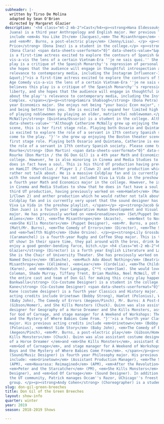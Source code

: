 ```yaml
---
subheader: |-
  written by Tirso De Molina
  adapted by Sean O'Brien
  directed by Margaret Glazier
description: '<h4 class="mt-2 mb-2">Cast</h4><p><strong>Hana Eldessouky</strong> (Dona
  Juana) is a third year Anthropology and English major. Her previous TAPS/UT credits
  include <em>As You Like It</em> (Jacques),<em> The Misanthrope</em> (Philinte),
  and <em>Mr. Burns, a post-electric play</em> (Jenny/Lisa). </p> <p><strong>Elizabeth
  Price</strong> (Dona Inez) is a student in the college.</p> <p><strong>Claudia Fernandez</strong>
  (Dona Clara) <span data-sheets-userformat="0}" data-sheets-value="&quot;Claudia
  is a first-time actress excited to explore the contours of Spanish Golden Age Comedy
  vis-a-vis the lens of a certain Vietnam-Era ''je ne sais quoi.'' She believes this
  play is a critique of the Spanish Monarchy''s repression of personal liberty, and
  she hopes that the audience will engage in thoughtful introspection about the play''s
  relevance to contemporary media, including the Instagram Influencer-Industrial Complex.
  &quot;}">is a first-time actress excited to explore the contours of Spanish Golden
  Age Comedy vis-a-vis the lens of a certain Vietnam-Era ''je ne sais quoi.'' She
  believes this play is a critique of the Spanish Monarchy''s repression of personal
  liberty, and she hopes that the audience will engage in thoughtful introspection
  about the play''s relevance to contemporary media, including the Instagram Influencer-Industrial
  Complex. </span></p><p><strong>Samira Shabsogh</strong> (Dona Petra) is a fourth
  year Economics major. She enjoys not being "your basic Econ major", shaming people,
  and being better than you. She is excited to expand her limited high school repertoire
  of playing noblewomen by playing an older, matriarchal noblewoman.</p><p><strong>Catherine
  McNally</strong> (Quintana/Ossorio) is a student in the college. Although<span data-sheets-userformat="0}"
  data-sheets-value=''"Although Catherine McNally grew up enjoying the Boston theater
  scene, this is her first stage role. Playing both Ossario and Quintana, Catherine
  is excited to explore the role of a servant in 17th century Spanish society. Please
  come to the play. "}''> she grew up enjoying the Boston theater scene, this is her
  first stage role. Playing both Ossario and Quintana, Catherine is excited to explore
  the role of a servant in 17th century Spanish society. Please come to the play.</span></p><p><strong>Gabriel
  Rourke</strong> (Don Martin) <span data-sheets-userformat="0}" data-sheets-value=''"Gabriel
  Rourke (Don Martin / the OG Don Gil) is a 4th year Math and Economics major in the
  college. However, he is also minoring in Cinema and Media Studies to show that he
  does in fact have a soul. This is his third UT production having previously worked
  on HamLIT (Marcellus / Player 1 / Clown 2) and anther production which he would
  rather not talk about. He is a massive Coldplay fan and is currently very upset
  with the sound designer has not included Viva La Vida in the preshow playlist. "}''>is
  a fourth year Math and Economics major in the college. However, he is also minoring
  in Cinema and Media Studies to show that he does in fact have a soul. This is his
  third UT production, having previously worked on <em>Hamlet</em> (Marcellus/Player
  1/Clown 2) and anther production which he would rather not talk about. He is a massive
  Coldplay fan and is currently very upset that the sound designer has not included
  Viva La Vida in the preshow playlist. </span></p> <p><strong>Jacob Goodman</strong>
  (Don Juan) is a fourth year Comparative Human Development and Visual Arts double
  major. He has previously worked on <em>Grenadine</em> (Set/Puppet Designer), <em>The
  Aliens</em> (KJ), <em>The Misanthrope</em> (Acaste),  <em>Next to Normal</em> (Director),
  <em>She Kills Monsters</em> (Puppet Designer), <em>Mr. Burns, a post-electric play</em>
  (Matt/Mr. Burns), <em>The Comedy of Errors</em> (Director), <em>The Seagull </em>(Konstantin),
  and <em>Twelfth Night</em> (Duke Orsino). </p><p><strong>Lily Grossbard</strong>
  (Caramanchel) is a fourth-year Rugby and Coffee Shop major. This is their first
  UT show! In their spare time, they pal around with the bros, drink beer, and occasionally
  enjoy a good gender-bending farce, bitch.</p> <h4 class="mt-2 mb-2">Production Staff</h4><p><strong>Margaret
  Glazier</strong> (Director) is a forth year English Literature and Language Major.
  She is the Chair of University Theater. She has previously worked on <em>A Streetcar
  Named Desire</em> (Blanche), <em>Much Ado About Nothing</em> (Beatrice), <em>The
  Misanthrope</em> (Célimène), <em>Lear</em> (Cordelia), <em>The Children''s Hour</em>
  (Karen), and <em>Watch Your Language, C**t </em>(Sam). She would love to thank Heidi
  Coleman, Shade Murray, Tiffany Trent, Brian Mashka, Neel McNeil, UT Committee and
  the entire cast and team of Don Gil for making this crazy play happen!</p> <p><strong>Afriti
  Bankwalla</strong> (Co-Costume Designer) is a student in the college.</p><p><strong>Quinn
  Kane</strong> (Co-Costume Designer) <span data-sheets-userformat="0}" data-sheets-value=''"Quinn
  Kane (costume designer) is a fourth year Classics and History major. His previous
  acting credits include Urinetown (Bobby Strong), Hamlet (Polonius), West Side Story
  (Baby John), The Comedy of Errors (Aegeon/Pinch), Mr. Burns: A Post-Electric Play
  (Gibson/Homer), and She Kills Monsters (Chuck). Quinn was also assistant costume
  designer for Geography of a Horse Dreamer and She Kills Monsters, assistant director
  for God of Carnage, and stage manager for A Weekend of Workshops: The Hardy Boys
  and the Mystery of Where Babies Come From. "}''>is a fourth year Classics and History
  major. His previous acting credits include <em>Urinetown</em> (Bobby Strong), <em>Hamlet</em>
  (Polonius), <em>West Side Story</em> (Baby John), <em>The Comedy of Errors</em>
  (Aegeon/Pinch), <em>Mr. Burns, a post-electric play</em> (Gibson/Homer), and <em>She
  Kills Monsters</em> (Chuck). Quinn was also assistant costume designer for <em>Geography
  of a Horse Dreamer </em>and <em>She Kills Monsters</em>, assistant director for
  <em>God of Carnage</em>, and stage manager for A Weekend of Workshops: <em>The Hardy
  Boys and the Mystery of Where Babies Come From</em>. </span></p><p><strong>Pat Doyle</strong>
  (Sound/Music Designer) is fourth year Philosophy major. His previous UT credits
  include: <em>Urinetown</em> (Assistant Production Manager), <em>The Seagull</em>
  (APM), <em>Navarasa: Reimagined</em> (APM), <em>After the Revolution</em> (PM),
  <em>Peter and the Starcatcher</em> (PM), <em>She Kills Monsters</em> (Assistant Sound
  Designer), and <em>God Of Carnage</em> (Sound Designer). In addition to work in
  the UT community, Patrick manages Occam''s Razor, UChicago''s freest improv comedy
  group. </p><p><strong>Andy Cohen</strong> (Choreographer) is a student in the college.</p>'
slug: don-gil-green-breeches
title: Don Gil of the Green Breeches
layout: show-info
quarter: winter
year: 2019
season: 2018-2019 Shows

---
```

